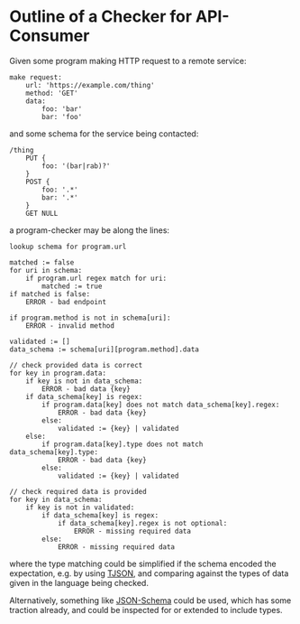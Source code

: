 Outline of a Checker for API-Consumer
=====================================

Given some program making HTTP request to a remote service:

``` {#program}
make request:
    url: 'https://example.com/thing'
    method: 'GET'
    data:
        foo: 'bar'
        bar: 'foo'
```

and some schema for the service being contacted:

``` {#schema}
/thing
    PUT {
        foo: '(bar|rab)?'
    }
    POST {
        foo: '.*'
        bar: '.*'
    }
    GET NULL
```

a program-checker may be along the lines:

``` {#checker}
lookup schema for program.url

matched := false
for uri in schema:
    if program.url regex match for uri:
        matched := true
if matched is false:
    ERROR - bad endpoint

if program.method is not in schema[uri]:
    ERROR - invalid method

validated := []
data_schema := schema[uri][program.method].data

// check provided data is correct
for key in program.data:
    if key is not in data_schema:
        ERROR - bad data {key}
    if data_schema[key] is regex:
        if program.data[key] does not match data_schema[key].regex:
            ERROR - bad data {key}
        else:
            validated := {key} | validated
    else:
        if program.data[key].type does not match data_schema[key].type:
            ERROR - bad data {key}
        else:
            validated := {key} | validated

// check required data is provided
for key in data_schema:
    if key is not in validated:
        if data_schema[key] is regex:
            if data_schema[key].regex is not optional:
                ERROR - missing required data
        else:
            ERROR - missing required data
```

where the type matching could be simplified if the schema encoded the
expectation, e.g. by using
[TJSON](https://tonyarcieri.com/introducing-tjson-a-stricter-typed-form-of-json),
and comparing against the types of data given in the language being checked.

Alternatively, something like [JSON-Schema](https://json-schema.org/) could be
used, which has some traction already, and could be inspected for or extended to
include types.
